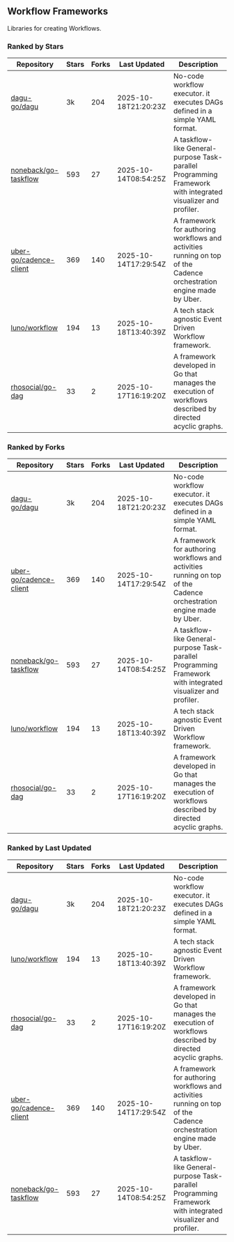 ## Workflow Frameworks

Libraries for creating Workflows.

### Ranked by Stars

| Repository | Stars | Forks | Last Updated | Description | 
|------------|-------|-------|--------------|-------------|
| [dagu-go/dagu](https://github.com/dagu-go/dagu) | 3k | 204 | 2025-10-18T21:20:23Z |  No-code workflow executor. it executes DAGs defined in a simple YAML format. |
| [noneback/go-taskflow](https://github.com/noneback/go-taskflow) | 593 | 27 | 2025-10-14T08:54:25Z |  A taskflow-like General-purpose Task-parallel Programming Framework with integrated visualizer and profiler. |
| [uber-go/cadence-client](https://github.com/uber-go/cadence-client) | 369 | 140 | 2025-10-14T17:29:54Z |  A framework for authoring workflows and activities running on top of the Cadence orchestration engine made by Uber. |
| [luno/workflow](https://github.com/luno/workflow) | 194 | 13 | 2025-10-18T13:40:39Z |  A tech stack agnostic Event Driven Workflow framework. |
| [rhosocial/go-dag](https://github.com/rhosocial/go-dag) | 33 | 2 | 2025-10-17T16:19:20Z |  A framework developed in Go that manages the execution of workflows described by directed acyclic graphs. |

### Ranked by Forks

| Repository | Stars | Forks | Last Updated | Description | 
|------------|-------|-------|--------------|-------------|
| [dagu-go/dagu](https://github.com/dagu-go/dagu) | 3k | 204 | 2025-10-18T21:20:23Z |  No-code workflow executor. it executes DAGs defined in a simple YAML format. |
| [uber-go/cadence-client](https://github.com/uber-go/cadence-client) | 369 | 140 | 2025-10-14T17:29:54Z |  A framework for authoring workflows and activities running on top of the Cadence orchestration engine made by Uber. |
| [noneback/go-taskflow](https://github.com/noneback/go-taskflow) | 593 | 27 | 2025-10-14T08:54:25Z |  A taskflow-like General-purpose Task-parallel Programming Framework with integrated visualizer and profiler. |
| [luno/workflow](https://github.com/luno/workflow) | 194 | 13 | 2025-10-18T13:40:39Z |  A tech stack agnostic Event Driven Workflow framework. |
| [rhosocial/go-dag](https://github.com/rhosocial/go-dag) | 33 | 2 | 2025-10-17T16:19:20Z |  A framework developed in Go that manages the execution of workflows described by directed acyclic graphs. |

### Ranked by Last Updated

| Repository | Stars | Forks | Last Updated | Description | 
|------------|-------|-------|--------------|-------------|
| [dagu-go/dagu](https://github.com/dagu-go/dagu) | 3k | 204 | 2025-10-18T21:20:23Z |  No-code workflow executor. it executes DAGs defined in a simple YAML format. |
| [luno/workflow](https://github.com/luno/workflow) | 194 | 13 | 2025-10-18T13:40:39Z |  A tech stack agnostic Event Driven Workflow framework. |
| [rhosocial/go-dag](https://github.com/rhosocial/go-dag) | 33 | 2 | 2025-10-17T16:19:20Z |  A framework developed in Go that manages the execution of workflows described by directed acyclic graphs. |
| [uber-go/cadence-client](https://github.com/uber-go/cadence-client) | 369 | 140 | 2025-10-14T17:29:54Z |  A framework for authoring workflows and activities running on top of the Cadence orchestration engine made by Uber. |
| [noneback/go-taskflow](https://github.com/noneback/go-taskflow) | 593 | 27 | 2025-10-14T08:54:25Z |  A taskflow-like General-purpose Task-parallel Programming Framework with integrated visualizer and profiler. |

